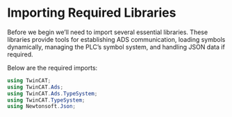 # Importing Required Libraries

Before we begin we’ll need to import several essential libraries. These libraries provide tools for establishing ADS communication, loading symbols dynamically, managing the PLC’s symbol system, and handling JSON data if required.

Below are the required imports:

```cs
using TwinCAT;
using TwinCAT.Ads;
using TwinCAT.Ads.TypeSystem;
using TwinCAT.TypeSystem;
using Newtonsoft.Json;
```